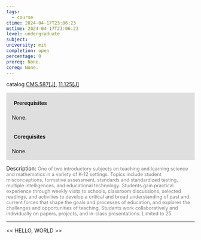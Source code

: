 ```yaml
---
tags:
  - course
ctime: 2024-04-17T23:06:23
mstime: 2024-04-17T23:06:23
level: undergraduate
subject: 
university: mit
completion: open
percentage: 0
prereq: None.
coreq: None.
---
```


catalog [CMS.587[J]](http://student.mit.edu/catalog/mCMSa.html#CMS.587), [11.125[J]](http://student.mit.edu/catalog/m11a.html#11.125)

<span style="display: block; padding: 15px; background-color: rgb(100, 100, 100, 0.2);"><font id="m_prereq77_0" style="display: block; font-family: Arial, sans-serif; font-weight: bold; padding: 5px">Prerequisites</font><br><span id="prereq77_0">None.</span></span>
<span style="display: block; padding: 15px; background-color: rgb(100, 100, 100, 0.2);"><font id="m_coreq77_0" style="display: block; font-family: Arial, sans-serif; font-weight: bold; padding: 5px">Corequisites</font><br><span id="coreq77_0">None.</span></span>

<font style="">Description:</font>
<font style="color: grey; font-size: 0.8rem;">One of two introductory subjects on teaching and learning science and mathematics in a variety of K-12 settings. Topics include student misconceptions, formative assessment, standards and standardized testing, multiple intelligences, and educational technology. Students gain practical experience through weekly visits to schools, classroom discussions, selected readings, and activities to develop a critical and broad understanding of past and current forces that shape the goals and processes of education, and explores the challenges and opportunities of teaching. Students work collaboratively and individually on papers, projects, and in-class presentations. Limited to 25.</font>



---

<< HELLO, WORLD >>

